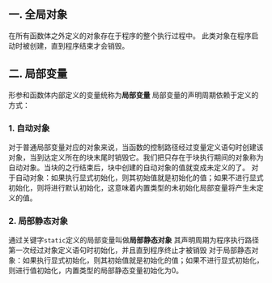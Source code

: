 ## 一. 全局对象
在所有函数体之外定义的对象存在于程序的整个执行过程中。
此类对象在程序启动时被创建，直到程序结束才会销毁。

## 二. 局部变量
形参和函数体内部定义的变量统称为**局部变量**
局部变量的声明周期依赖于定义的方式：
### 1. 自动对象
对于普通局部变量对应的对象来说，当函数的控制路径经过变量定义语句时创建该对象，当到达定义所在的块末尾时销毁它。我们把只存在于块执行期间的对象称为自动对象。当块的之行结束后，块中创建的自动对象的值就变成未定义的了。
对于自动对象：如果执行显式初始化，则其初始值就是初始化的值；如果不进行显式初始化，则将进行默认初始化，这意味着内置类型的未初始化局部变量将产生未定义的值。

### 2. 局部静态对象
通过关键字`static`定义的局部变量叫做**局部静态对象**
其声明周期为程序执行路径第一次经过对象定义语句时初始化，并且直到程序终止才被销毁
对于局部静态对象：如果执行显式初始化，则其初始值就是初始化的值；如果不进行显式初始化，则进行值初始化，内置类型的局部静态变量初始化为0。
